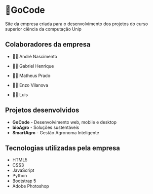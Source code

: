 # 🐇GoCode
Site da empresa criada para o desenvolvimento dos projetos do curso superior ciência da computação Unip

<h2>Colaboradores da empresa</h2>
<ul>
  <li><p>👨‍💻 André Nascimento</p></li>
  
  <li><p>👨‍💻 Gabriel Henrique</p></li>

  <li><p>👨‍💻 Matheus Prado</p></li>
  
  <li><p>👨‍💻 Enzo Vilanova</p></li>
  
  <li><p>👨‍💻 Luis</p></li>
  
</ul>

<h2>Projetos desenvolvidos</h2>
<ul>
  <li><b>GoCode</b> - Desenvolvimento web, mobile e desktop</li>
  <li><b>bioAgro</b> - Soluções sustentáveis</li>
  <li><b>SmartAgro</b> - Gestão Agronoma Inteligente</li>
</ul>

<h2>Tecnologias utilizadas pela empresa</h2>
<ul>
  <li>HTML5</li>
  <li>CSS3</li>
  <li>JavaScript</li>
  <li>Python</li>
  <li>Bootstrap 5</li>
  <li>Adobe Photoshop</li>
</ul>

<!-- <a href=""><img src="https://img.shields.io/badge/GitHub-100000?style=for-the-badge&logo=github&logoColor=white"/></a> - <a href=""><img src="https://img.shields.io/badge/LinkedIn-0077B5?style=for-the-badge&logo=linkedin&logoColor=white" /></a> -->
